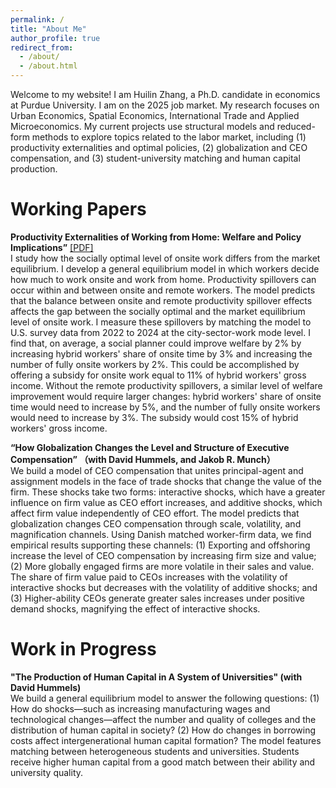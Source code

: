 ```yaml
---
permalink: /
title: "About Me"
author_profile: true
redirect_from: 
  - /about/
  - /about.html
---
```


Welcome to my website! I am Huilin Zhang, a Ph.D. candidate in economics at Purdue University. I am on the 2025 job market. My research focuses on Urban Economics, Spatial Economics, International Trade and Applied Microeconomics. My current projects use structural models and reduced-form methods to explore topics related to the labor market, including (1) productivity externalities and optimal policies, (2) globalization and CEO compensation, and (3) student-university matching and human capital production.

Working Papers
======
**Productivity Externalities of Working from Home: Welfare and Policy Implications”** [[PDF]](https://www.dropbox.com/scl/fi/nl5pzfi4qhdmao33pgv74/TelecommutingPaper.pdf?rlkey=ux80ju16aprhcw6jh3zg3sx5x&dl=0)<br>
I study how the socially optimal level of onsite work differs from the market equilibrium. I develop a general equilibrium model in which workers decide how much to work onsite and work from home. Productivity spillovers can occur within and between onsite and remote workers. The model predicts that the balance between onsite and remote productivity spillover effects affects the gap between the socially optimal and the market equilibrium level of onsite work. I measure these spillovers by matching the model to U.S. survey data from 2022 to 2024 at the city-sector-work mode level. I find that, on average, a social planner could improve welfare by 2% by increasing hybrid workers' share of onsite time by 3% and increasing the number of fully onsite workers by 2%. This could be accomplished by offering a subsidy for onsite work equal to 11% of hybrid workers' gross income. Without the remote productivity spillovers, a similar level of welfare improvement would require larger changes: hybrid workers' share of onsite time would need to increase by 5%, and the number of fully onsite workers would need to increase by 3%. The subsidy would cost 15% of hybrid workers' gross income.

**“How Globalization Changes the Level and Structure of Executive Compensation” （with David Hummels, and Jakob R. Munch）** <br>
We build a model of CEO compensation that unites principal-agent and assignment models in the face of trade shocks that change the value of the firm. These shocks take two forms: interactive shocks, which have a greater influence on firm value as CEO effort increases, and additive shocks, which affect firm value independently of CEO effort. The model predicts that globalization changes CEO compensation through scale, volatility, and magnification channels. Using Danish matched worker-firm data, we find empirical results supporting these channels: (1) Exporting and offshoring increase the level of CEO compensation by increasing firm size and value; (2) More globally engaged firms are more volatile in their sales and value. The share of firm value paid to CEOs increases with the volatility of interactive shocks but decreases with the volatility of additive shocks; and (3) Higher-ability CEOs generate greater sales increases under positive demand shocks, magnifying the effect of interactive shocks.

Work in Progress
======
**"The Production of Human Capital in A System of Universities" (with David Hummels)** <br>
We build a general equilibrium model to answer the following questions: (1) How do shocks—such as increasing manufacturing wages and technological changes—affect the number and quality of colleges and the distribution of human capital in society? (2) How do changes in borrowing costs affect intergenerational human capital formation? The model features matching between heterogeneous students and universities. Students receive higher human capital from a good match between their ability and university quality.

